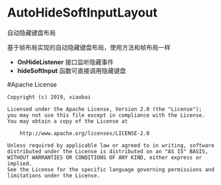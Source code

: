 # AutoHideSoftInputLayout
自动隐藏键盘布局

基于帧布局实现的自动隐藏键盘布局，使用方法和帧布局一样

- **OnHideListener** 接口监听隐藏事件
- **hideSoftInput** 函数可直接调用隐藏键盘


#Apache License
~~~
Copyright (c) 2019, xiaobai

Licensed under the Apache License, Version 2.0 (the "License");
you may not use this file except in compliance with the License.
You may obtain a copy of the License at

    http://www.apache.org/licenses/LICENSE-2.0

Unless required by applicable law or agreed to in writing, software
distributed under the License is distributed on an "AS IS" BASIS,
WITHOUT WARRANTIES OR CONDITIONS OF ANY KIND, either express or implied.
See the License for the specific language governing permissions and
limitations under the License.
~~~